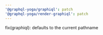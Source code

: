 ```yaml
---
'@graphql-yoga/graphiql': patch
'@graphql-yoga/render-graphiql': patch
---
```


fix(graphiql): defaults to the current pathname
